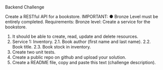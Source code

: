 Backend Challenge

Create a RESTful API for a bookstore.
IMPORTANT:
● Bronze Level must be entirely completed.
Requirements:
Bronze level: Create a service for the bookstore.
1. It should be able to create, read, update and delete resources.
2. Service 1: Inventory.
2.1. Book author (first name and last name).
2.2. Book title.
2.3. Book stock in inventory.
3. Create two unit tests.
4. Create a public repo on github and upload your solution.
5. Create a README file, copy and paste this text (challenge description).
